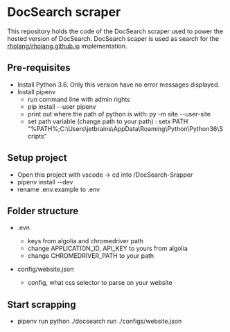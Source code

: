 # DocSearch scraper

This repository holds the code of the DocSearch scraper used to power the hosted
version of DocSearch. DocSearch scaper is used as search for the [rholang/rholang.github.io](rholang/rholang.github.io) implementation. 

## Pre-requisites
- Install Python 3.6. Only this version have no error messages displayed.
- Install pipenv
  - run command line with admin rights
  - pip install --user pipenv
  - print out where the path of python is with: py -m site --user-site
  - set path variable (change path to your path) : setx PATH "%PATH%;C:\Users\jetbrains\AppData\Roaming\Python\Python36\Scripts"

## Setup project
- Open this project with vscode -> cd into /DocSearch-Srapper
- pipenv install --dev
- rename .env.example to .env

## Folder structure
- .evn 
  - keys from algolia and chromedriver path
  - change APPLICATION_ID, API_KEY to yours from algolia
  - change CHROMEDRIVER_PATH to your path 
  
- config/website.json
  - config, what css selector to parse on your website

## Start scrapping
- pipenv run python ./docsearch run ./configs/website.json



